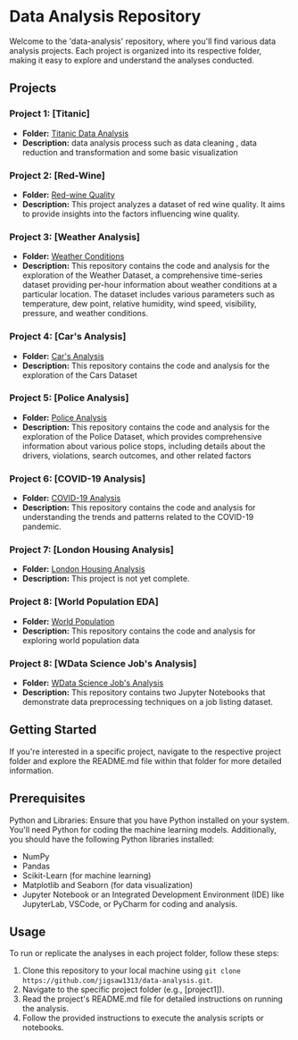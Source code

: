 # Data Analysis Repository

Welcome to the 'data-analysis' repository, where you'll find various data analysis projects. Each project is organized into its respective folder, making it easy to explore and understand the analyses conducted.

## Projects

### Project 1: [Titanic]
- **Folder:** [Titanic Data Analysis ](https://github.com/jigsaw1313/data-analysis/tree/master/titanic)
- **Description:** data analysis process such as data cleaning , data reduction and transformation and some basic visualization

### Project 2: [Red-Wine]
- **Folder:** [Red-wine Quality](https://github.com/jigsaw1313/data-analysis/tree/master/wine%20quality)  
- **Description:** This project analyzes a dataset of red wine quality. It aims to provide insights into the factors influencing wine quality. 

### Project 3: [Weather Analysis]
- **Folder:** [Weather Conditions](https://github.com/jigsaw1313/data-analysis/tree/master/weather%20dataset)  
- **Description:** This repository contains the code and analysis for the exploration of the Weather Dataset, a comprehensive time-series dataset providing per-hour information about weather conditions at a particular location. The dataset includes various parameters such as temperature, dew point, relative humidity, wind speed, visibility, pressure, and weather conditions.

### Project 4: [Car's Analysis]
- **Folder:** [Car's Analysis](https://github.com/jigsaw1313/data-analysis/tree/master/cars)  
- **Description:** This repository contains the code and analysis for the exploration of the Cars Dataset


### Project 5: [Police Analysis]
- **Folder:** [Police Analysis](https://github.com/jigsaw1313/data-analysis/tree/master/police%20dataset)  
- **Description:** This repository contains the code and analysis for the exploration of the Police Dataset, which provides comprehensive information about various police stops, including details about the drivers, violations, search outcomes, and other related factors

### Project 6: [COVID-19 Analysis]
- **Folder:** [COVID-19 Analysis](https://github.com/jigsaw1313/data-analysis/tree/master/covid-19%20(small%20%26%20easy%20dataset))  
- **Description:** This repository contains the code and analysis for understanding the trends and patterns related to the COVID-19 pandemic.

### Project 7: [London Housing Analysis]
- **Folder:** [London Housing Analysis]()  
- **Description:** This project is not yet complete.

### Project 8: [World Population EDA]
- **Folder:** [World Population](https://github.com/jigsaw1313/data-analysis/tree/master/world%20population%20%5BExploratory%20Data%20Analysis%5D)  
- **Description:** This repository contains the code and analysis for exploring world population data

### Project 8: [WData Science Job's Analysis]
- **Folder:** [WData Science Job's Analysis]()  
- **Description:** This repository contains two Jupyter Notebooks that demonstrate data preprocessing techniques on a job listing dataset.


## Getting Started

If you're interested in a specific project, navigate to the respective project folder and explore the README.md file within that folder for more detailed information.

## Prerequisites

Python and Libraries: Ensure that you have Python installed on your system. You'll need Python for coding the machine learning models. Additionally, you should have the following Python libraries installed:

* NumPy
* Pandas
* Scikit-Learn (for machine learning)
* Matplotlib and Seaborn (for data visualization)
* Jupyter Notebook or an Integrated Development Environment (IDE) like JupyterLab, VSCode, or PyCharm for coding and analysis.

## Usage

To run or replicate the analyses in each project folder, follow these steps:

1. Clone this repository to your local machine using `git clone https://github.com/jigsaw1313/data-analysis.git`.
2. Navigate to the specific project folder (e.g., [project1]).
3. Read the project's README.md file for detailed instructions on running the analysis.
4. Follow the provided instructions to execute the analysis scripts or notebooks.



